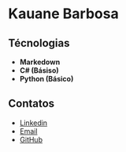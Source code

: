 # Kauane Barbosa

## Técnologias
 - **Markedown**
 - **C# (Básiso)**
 - **Python (Básico)**

## Contatos
- [Linkedin](www.linkedin.com/in/kauane-barbosa-484a2b298)
- [Email](kauanebarbosa@hotmail.com)
- [GitHub](https://github.com/bkauane)
